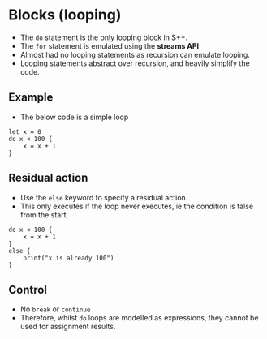 # Blocks (looping)
- The `do` statement is the only looping block in S++.
- The `for` statement is emulated using the **streams API**
- Almost had no looping statements as recursion can emulate looping.
- Looping statements abstract over recursion, and heavily simplify the code.

## Example
- The below code is a simple loop

```s++
let x = 0
do x < 100 {
    x = x + 1
}
```

## Residual action
- Use the `else` keyword to specify a residual action.
- This only executes if the loop never executes, ie the condition is false from the start.

```s++
do x < 100 {
    x = x + 1
}
else {
    print("x is already 100")
}
```

## Control
- No `break` or `continue`
- Therefore, whilst `do` loops are modelled as expressions, they cannot be used for assignment results.
